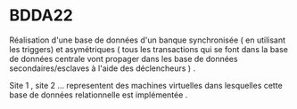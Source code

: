 # BDDA22



Réalisation d'une base de données d'un banque synchronisée ( en utilisant les triggers) et asymétriques ( tous les transactions qui se font dans la base de données  centrale  vont propager dans les base de données secondaires/esclaves à l'aide des déclencheurs ) .

Site 1 , site 2 ... representent des machines virtuelles dans lesquelles cette base de données relationnelle est implémentée .
